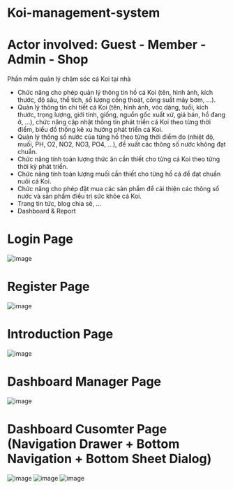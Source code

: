 # Koi-management-system 
# Actor involved: Guest - Member - Admin - Shop

Phần mềm quản lý chăm sóc cá Koi tại nhà
- Chức năng cho phép quản lý thông tin hồ cá Koi (tên, hình ảnh, kích thước, độ sâu, thể tích, số lượng cống thoát, công suất
máy bơm, ...).
- Quản lý thông tin chi tiết cá Koi (tên, hình ảnh, vóc dáng, tuổi, kích thước, trọng lượng, giới tính, giống, nguồn gốc xuất xứ,
giá bán, hồ đang ở, ...), chức năng cập nhật thông tin phát triển cá Koi theo từng thời điểm, biểu đồ thống kê xu hướng phát
triển cá Koi.
- Quản lý thông số nước của từng hồ theo từng thời điểm đo (nhiệt độ, muối, PH, O2, NO2, NO3, PO4, ...), đề xuất các thông
số nước không đạt chuẩn.
- Chức năng tính toán lượng thức ăn cần thiết cho từng cá Koi theo từng thời kỳ phát triển.
- Chức năng tính toán lượng muối cần thiết cho từng hồ cá để đạt chuẩn nuôi cá Koi.
- Chức năng cho phép đặt mua các sản phẩm để cải thiện các thông số nước và sản phẩm điều trị sức khỏe cá Koi.
- Trang tin tức, blog chia sẽ, ...
- Dashboard & Report

# Login Page

![image](https://github.com/user-attachments/assets/a5f7ee41-9d19-4a4b-867f-eaf546413a0c)

# Register Page

![image](https://github.com/user-attachments/assets/a9563b5a-777f-4adf-bf57-80faf965bfda)

# Introduction Page

![image](https://github.com/user-attachments/assets/2463bef0-c18d-42b6-93d9-137c8a3f141c)

# Dashboard Manager Page

![image](https://github.com/user-attachments/assets/e76f4a12-7e65-479d-a140-027c09cac5fa)

# Dashboard Cusomter Page (Navigation Drawer + Bottom Navigation + Bottom Sheet Dialog)

![image](https://github.com/user-attachments/assets/def13e43-384c-465c-9324-2616a17001ee)
![image](https://github.com/user-attachments/assets/0604afd3-af9c-4337-88b5-31a070c30b0c)
![image](https://github.com/user-attachments/assets/00d0929e-f535-400e-84cf-89bea947e814)


